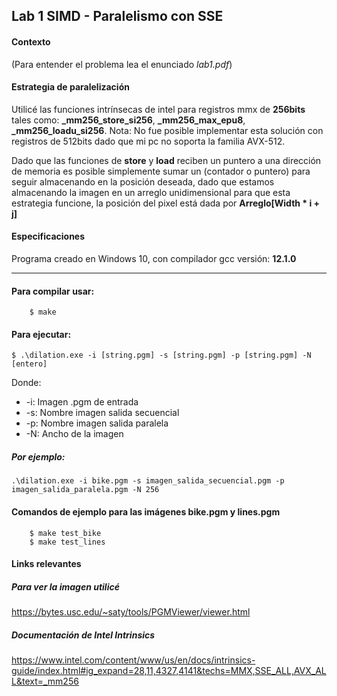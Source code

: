 ## Lab 1 SIMD - Paralelismo con SSE
#### Contexto
(Para entender el problema lea el enunciado *lab1.pdf*)

#### Estrategia de paralelización
Utilicé las funciones intrínsecas de intel para registros mmx de **256bits** tales como: **_mm256_store_si256**, **_mm256_max_epu8**, **_mm256_loadu_si256**.
Nota: No fue posible implementar esta solución con registros de 512bits dado que mi pc no soporta la familia AVX-512.

Dado que las funciones de **store** y **load** reciben un puntero a una dirección de memoria es posible simplemente sumar un (contador o puntero) para seguir almacenando en la posición deseada, dado que estamos almacenando la imagen en un arreglo unidimensional para que esta estrategia funcione, la posición del pixel está dada por **Arreglo[Width * i + j]**

#### Especificaciones
Programa creado en Windows 10, con compilador gcc versión: **12.1.0**

------------
#### Para compilar usar:

		$ make

#### Para ejecutar:		

	$ .\dilation.exe -i [string.pgm] -s [string.pgm] -p [string.pgm] -N [entero]

Donde:
- -i: Imagen .pgm de entrada
-  -s: Nombre imagen salida secuencial
- -p: Nombre imagen salida paralela
- -N: Ancho de la imagen

##### Por ejemplo:
	.\dilation.exe -i bike.pgm -s imagen_salida_secuencial.pgm -p imagen_salida_paralela.pgm -N 256
#### Comandos de ejemplo para las imágenes bike.pgm y lines.pgm

		$ make test_bike
		$ make test_lines
		

#### Links relevantes

##### Para ver la imagen utilicé
https://bytes.usc.edu/~saty/tools/PGMViewer/viewer.html

##### Documentación de Intel Intrinsics
https://www.intel.com/content/www/us/en/docs/intrinsics-guide/index.html#ig_expand=28,11,4327,4141&techs=MMX,SSE_ALL,AVX_ALL&text=_mm256
